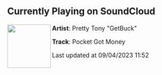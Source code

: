 ## Currently Playing on SoundCloud

[<img align="left" width="100" src="https://i1.sndcdn.com/artworks-3aCsNVK3UiSlhE9Y-ypKcKg-t500x500.jpg">](https://soundcloud.com/anthony-davis-410/emastered_pockets-ruff-got)

**Artist**: Pretty Tony "GetBuck" 

**Track**: Pocket  Got Money

Last updated at 09/04/2023 11:52
